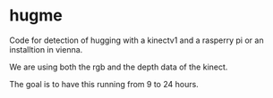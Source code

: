 # hugme


Code for detection of hugging with a kinectv1 and a rasperry pi or an installtion in vienna. 

We are using both the rgb and the depth data of the kinect. 

The goal is to have this running from 9 to 24 hours. 





